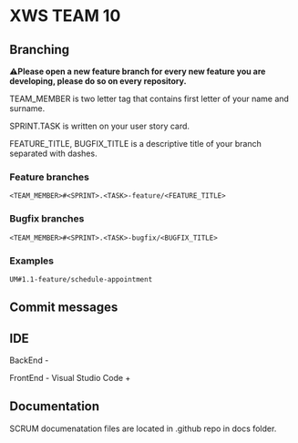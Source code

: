 # XWS TEAM 10

## Branching 

:warning:**Please open a new feature branch for every new feature you are developing, please do so on every repository.**

TEAM_MEMBER is two letter tag that contains first letter of your name and surname.

SPRINT.TASK is written on your user story card.

FEATURE_TITLE, BUGFIX_TITLE is a descriptive title of your branch separated with dashes.

### Feature branches
`<TEAM_MEMBER>#<SPRINT>.<TASK>-feature/<FEATURE_TITLE>`

### Bugfix branches

`<TEAM_MEMBER>#<SPRINT>.<TASK>-bugfix/<BUGFIX_TITLE>`

### Examples

`UM#1.1-feature/schedule-appointment`


## Commit messages 

## IDE
BackEnd - 

FrontEnd - Visual Studio Code + 

## Documentation

SCRUM documenatation files are located in .github repo in docs folder.
